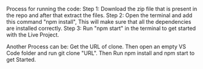 Process for running the code: 
Step 1: Download the zip file that is present in the repo and after that extract the files.
Step 2: Open the terminal and add this command "npm install", This will make sure that all the dependencies
are installed correctly.
Step 3: Run "npm start" in the terminal to get started with the Live Project.

Another Process can be: 
Get the URL of clone.
Then open an empty VS Code folder and run git clone "URL".
Then Run npm install and npm start to get Started.
